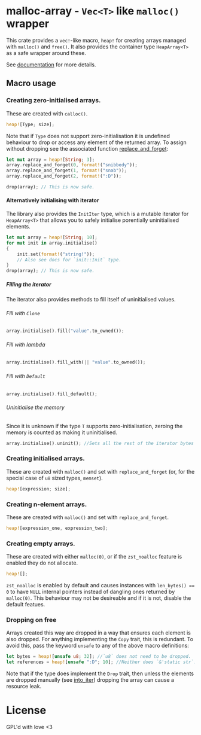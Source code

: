 # malloc-array - `Vec<T>` like `malloc()` wrapper

This crate provides a `vec!`-like macro, `heap!` for creating arrays managed with `malloc()` and `free()`. It also provides the container type `HeapArray<T>` as a safe wrapper around these.

See [documentation] for more details.

[documentation]: https://docs.rs/malloc-array

## Macro usage

### Creating zero-initialised arrays.
These are created with `calloc()`.
``` rust
heap![Type; size];
```
Note that if `Type` does not support zero-initialisation it is undefined behaviour to drop or access any element of the returned array. To assign without dropping see the associated function [replace_and_forget]:

``` rust
let mut array = heap![String; 3];
array.replace_and_forget(0, format!("snibbedy"));
array.replace_and_forget(1, format!("snab"));
array.replace_and_forget(2, format!(":D"));

drop(array); // This is now safe.
```

 [replace_and_forget]: https://docs.rs/malloc-array/1.0.0/malloc_array/struct.HeapArray.html#method.replace_and_forget
 
#### Alternatively initialising with iterator
The library also provides the `InitIter` type, which is a mutable iterator for `HeapArray<T>` that allows you to safely initialise porentially uninitialised elements.

``` rust
let mut array = heap![String; 10];
for mut init in array.initialise()
{
	init.set(format!("string!"));
	// Also see docs for `init::Init` type.
}
drop(array); // This is now safe.
```
##### Filling the iterator
The iterator also provides methods to fill itself of uninitialised values.

###### Fill with `Clone`
``` rust
array.initialise().fill("value".to_owned());
```
###### Fill with lambda
``` rust
array.initialise().fill_with(|| "value".to_owned());
```
###### Fill with `Default`
``` rust
array.initialise().fill_default();
```
###### Uninitialise the memory
Since it is unknown if the type `T` supports zero-initialisation, zeroing the memory is counted as making it uninitialised.
``` rust
array.initialise().uninit(); //Sets all the rest of the iterator bytes to 0.
```

### Creating initialised arrays.
These are created with `malloc()` and set with `replace_and_forget` (or, for the special case of `u8` sized types, `memset`).
``` rust
heap![expression; size];
```

### Creating n-element arrays.
These are created with `malloc()` and set with `replace_and_forget`.
``` rust
heap![expression_one, expression_two];
```

### Creating empty arrays.
These are created with either `malloc(0)`, or if the `zst_noalloc` feature is enabled they do not allocate.
``` rust
heap![];
```
`zst_noalloc` is enabled by default and causes instances with `len_bytes() == 0` to have `NULL` internal pointers instead of dangling ones returned by `malloc(0)`.
This behaviour may not be desireable and if it is not, disable the default featues.

### Dropping on free
Arrays created this way are dropped in a way that ensures each element is also dropped. For anything implementing the `Copy` trait, this is redundant.
To avoid this, pass the keyword `unsafe` to any of the above macro definitions:
``` rust
let bytes = heap![unsafe u8; 32]; //`u8` does not need to be dropped. 
let references = heap![unsafe ":D"; 10]; //Neither does `&'static str`.
```
Note that if the type does implement the `Drop` trait, then unless the elements are dropped manually (see [into_iter]) dropping the array can cause a resource leak.

 [into_iter]: https://docs.rs/malloc-array/1.0.0/malloc_array/struct.IntoIter.html

# License
GPL'd with love <3
